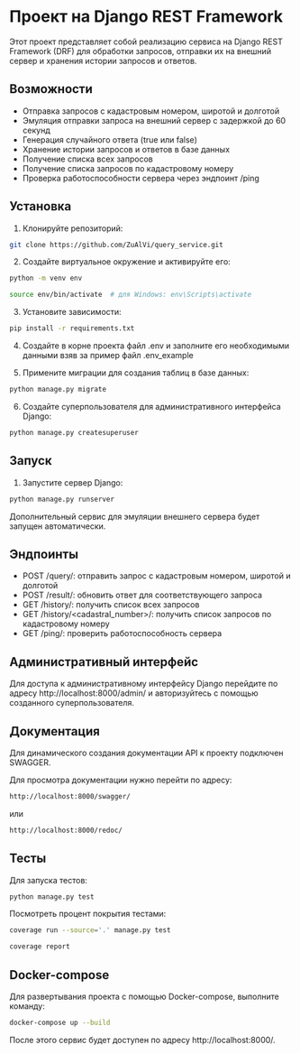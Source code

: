 # Проект на Django REST Framework

Этот проект представляет собой реализацию сервиса на Django REST Framework (DRF) для обработки запросов, отправки их на внешний сервер и хранения истории запросов и ответов.

## Возможности

- Отправка запросов с кадастровым номером, широтой и долготой
- Эмуляция отправки запроса на внешний сервер с задержкой до 60 секунд
- Генерация случайного ответа (true или false)
- Хранение истории запросов и ответов в базе данных
- Получение списка всех запросов
- Получение списка запросов по кадастровому номеру
- Проверка работоспособности сервера через эндпоинт /ping

## Установка

1. Клонируйте репозиторий:

```bash
git clone https://github.com/ZuAlVi/query_service.git
```

2. Создайте виртуальное окружение и активируйте его:
```bash
python -m venv env

source env/bin/activate  # для Windows: env\Scripts\activate
```
3. Установите зависимости:

```bash
pip install -r requirements.txt
```

4. Создайте в корне проекта файл .env и заполните его необходимыми данными взяв за пример файл .env_example


5. Примените миграции для создания таблиц в базе данных:

```bash
python manage.py migrate
```

6. Создайте суперпользователя для административного интерфейса Django:

```bash
python manage.py createsuperuser
```
## Запуск

1. Запустите сервер Django:
```bash
python manage.py runserver
```
Дополнительный сервис для эмуляции внешнего сервера будет запущен автоматически.

## Эндпоинты

- POST /query/: отправить запрос с кадастровым номером, широтой и долготой
- POST /result/: обновить ответ для соответствующего запроса
- GET /history/: получить список всех запросов
- GET /history/<cadastral_number>/: получить список запросов по кадастровому номеру
- GET /ping/: проверить работоспособность сервера

## Административный интерфейс

Для доступа к административному интерфейсу Django перейдите по адресу http://localhost:8000/admin/ и авторизуйтесь с помощью созданного суперпользователя.

## Документация

Для динамического создания документации API к проекту подключен SWAGGER.

Для просмотра документации нужно перейти по адресу:
```bash
http://localhost:8000/swagger/
```
или
```bash
http://localhost:8000/redoc/
```

## Тесты

Для запуска тестов:

```bash
python manage.py test
```

Посмотреть процент покрытия тестами:

```bash
coverage run --source='.' manage.py test

coverage report
```

## Docker-compose

Для развертывания проекта с помощью Docker-compose, выполните команду:

```bash
docker-compose up --build
```

После этого сервис будет доступен по адресу http://localhost:8000/.